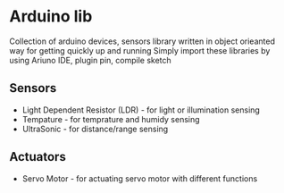# Arduino lib
Collection of arduino devices, sensors library written in object orieanted way for getting quickly up and running
Simply import these libraries by using Ariuno IDE, plugin pin, compile sketch

## Sensors
  - Light Dependent Resistor (LDR) - for light or illumination sensing 
  - Tempature - for temprature and humidy sensing
  - UltraSonic - for distance/range sensing
  
## Actuators
- Servo Motor - for actuating servo motor with different functions 

